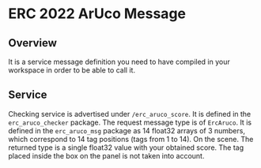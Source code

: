 # ERC 2022 ArUco Message 

## Overview
It is a service message definition you need to have compiled in your workspace in order to be able to call it. 

## Service
Checking service is advertised under `/erc_aruco_score`. It is defined in the `erc_aruco_checker` package. The request message type is of `ErcAruco`.
It is defined in the `erc_aruco_msg` package as 14 float32 arrays of 3 numbers, which correspond to 14 tag positions (tags from 1 to 14). On the scene. The returned type is a single float32 value with your obtained score. The tag placed inside the box on the panel is not taken into account.
